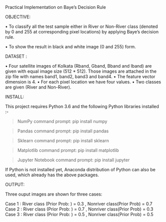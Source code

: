 Practical Implementation on Baye’s Decision Rule

OBJECTIVE:

• To classify all the test sample either in River or Non-River class 
(denoted by 0 and 255 at corresponding pixel locations) by applying Baye’s decision rule.

• To show the result in black and white image (0 and 255) form.

DATASET :

• Four satellite images of Kolkata (Rband, Gband, Bband and Iband) are given with equal 
image size (512 * 512). Those images are attached in the zip file with names band1, band2, band3 and band4.
• The feature vector dimension is 4.
• For each pixel location we have four values.
• Two classes are given (River and Non-River).

INSTALL:

This project requires Python 3.6 and the following Python libraries installed :-

>NumPy
command prompt: pip install numpy

>Pandas
command prompt: pip install pandas

>Sklearn
command prompt: pip install sklearn

>Matplotlib
command prompt: pip install matplotlib

>Jupyter Notebook
command prompt: pip install jupyter

If Python is not installed yet, Anaconda distribution of Python can also be used, which already has the above packages.

OUTPUT:

Three ouput images are shown for three cases:

Case 1 : River class (Prior Prob: ) = 0.3 , Nonriver class(Prior Prob) = 0.7
Case 2 : River class (Prior Prob: ) = 0.7 , Nonriver class(Prior Prob) = 0.3
Case 3 : River class (Prior Prob: ) = 0.5 , Nonriver class(Prior Prob) = 0.5

